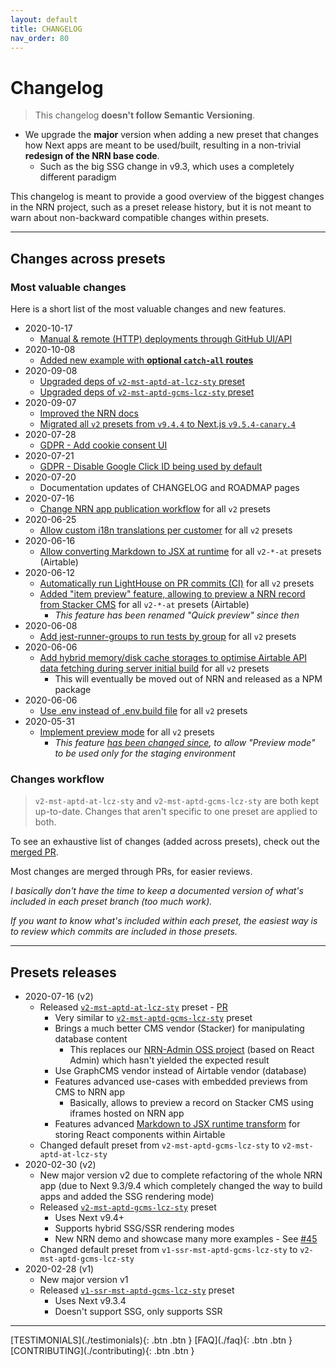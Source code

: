 ```yaml
---
layout: default
title: CHANGELOG
nav_order: 80
---
```


Changelog
===

> This changelog **doesn't follow Semantic Versioning**.

- We upgrade the **major** version when adding a new preset that changes how Next apps are meant to be used/built, resulting in a non-trivial **redesign of the NRN base code**.
  - Such as the big SSG change in v9.3, which uses a completely different paradigm

This changelog is meant to provide a good overview of the biggest changes in the NRN project, such as a preset release history, but it is not meant to warn about non-backward compatible changes within presets.

---

## Changes across presets

### Most valuable changes

Here is a short list of the most valuable changes and new features.

- 2020-10-17
    - [Manual & remote (HTTP) deployments through GitHub UI/API](https://github.com/UnlyEd/next-right-now/pull/147)
- 2020-10-08
    - [Added new example with **optional `catch-all` routes**](https://github.com/UnlyEd/next-right-now/pull/162)
- 2020-09-08
    - [Upgraded deps of `v2-mst-aptd-at-lcz-sty` preset](https://github.com/UnlyEd/next-right-now/pull/163)
    - [Upgraded deps of `v2-mst-aptd-gcms-lcz-sty` preset](https://github.com/UnlyEd/next-right-now/pull/165)
- 2020-09-07
    - [Improved the NRN docs](https://github.com/UnlyEd/next-right-now/pull/160)
    - [Migrated all `v2` presets from `v9.4.4` to Next.js `v9.5.4-canary.4`](https://github.com/UnlyEd/next-right-now/pull/161)
- 2020-07-28
    - [GDPR - Add cookie consent UI](https://github.com/UnlyEd/next-right-now/pull/140)
- 2020-07-21
    - [GDPR - Disable Google Click ID being used by default](https://github.com/UnlyEd/next-right-now/pull/138)
- 2020-07-20
    - Documentation updates of CHANGELOG and ROADMAP pages
- 2020-07-16
    - [Change NRN app publication workflow](https://github.com/UnlyEd/next-right-now/pull/129) for all `v2` presets
- 2020-06-25
    - [Allow custom i18n translations per customer](https://github.com/UnlyEd/next-right-now/pull/118) for all `v2` presets
- 2020-06-16
    - [Allow converting Markdown to JSX at runtime](https://github.com/UnlyEd/next-right-now/pull/113) for all `v2-*-at` presets (Airtable)
- 2020-06-12
    - [Automatically run LightHouse on PR commits (CI)](https://github.com/UnlyEd/next-right-now/pull/103) for all `v2` presets
    - [Added "item preview" feature, allowing to preview a NRN record from Stacker CMS](https://github.com/UnlyEd/next-right-now/pull/105) for all `v2-*-at` presets (Airtable)
        - _This feature has been renamed "Quick preview" since then_
- 2020-06-08
    - [Add jest-runner-groups to run tests by group](https://github.com/UnlyEd/next-right-now/pull/91) for all `v2` presets
- 2020-06-06
    - [Add hybrid memory/disk cache storages to optimise Airtable API data fetching during server initial build](https://github.com/UnlyEd/next-right-now/pull/92) for all `v2` presets
        - This will eventually be moved out of NRN and released as a NPM package
- 2020-06-06
    - [Use .env instead of .env.build file](https://github.com/UnlyEd/next-right-now/pull/77) for all `v2` presets
- 2020-05-31
    - [Implement preview mode](https://github.com/UnlyEd/next-right-now/pull/70) for all `v2` presets
        - _This feature [has been changed since](https://github.com/UnlyEd/next-right-now/pull/129), to allow "Preview mode" to be used only for the staging environment_


### Changes workflow

> `v2-mst-aptd-at-lcz-sty` and `v2-mst-aptd-gcms-lcz-sty` are both kept up-to-date. Changes that aren't specific to one preset are applied to both.

To see an exhaustive list of changes (added across presets), check out the [merged PR](https://github.com/UnlyEd/next-right-now/pulls?q=is%3Apr+sort%3Aupdated-desc+is%3Amerged).

Most changes are merged through PRs, for easier reviews.

*I basically don't have the time to keep a documented version of what's included in each preset branch (too much work).*

*If you want to know what's included within each preset, the easiest way is to review which commits are included in those presets.*

---

## Presets releases

- 2020-07-16 (v2)
    - Released [`v2-mst-aptd-at-lcz-sty`](https://github.com/UnlyEd/next-right-now/tree/v2-mst-aptd-at-lcz-sty) preset - [PR](https://github.com/UnlyEd/next-right-now/pull/131)
        - Very similar to [`v2-mst-aptd-gcms-lcz-sty`](https://github.com/UnlyEd/next-right-now/tree/v2-mst-aptd-gcms-lcz-sty) preset
        - Brings a much better CMS vendor (Stacker) for manipulating database content
            - This replaces our [NRN-Admin OSS project](https://github.com/UnlyEd/next-right-now-admin) (based on React Admin) which hasn't yielded the expected result
        - Use GraphCMS vendor instead of Airtable vendor (database)
        - Features advanced use-cases with embedded previews from CMS to NRN app
            - Basically, allows to preview a record on Stacker CMS using iframes hosted on NRN app
        - Features advanced [Markdown to JSX runtime transform](https://github.com/UnlyEd/next-right-now/discussions/99) for storing React components within Airtable
    - Changed default preset from `v2-mst-aptd-gcms-lcz-sty` to `v2-mst-aptd-at-lcz-sty`
- 2020-02-30 (v2)
    - New major version v2 due to complete refactoring of the whole NRN app (due to Next 9.3/9.4 which completely changed the way to build apps and added the SSG rendering mode)
    - Released [`v2-mst-aptd-gcms-lcz-sty`](https://github.com/UnlyEd/next-right-now/tree/v2-mst-aptd-gcms-lcz-sty) preset
        - Uses Next v9.4+
        - Supports hybrid SSG/SSR rendering modes
        - New NRN demo and showcase many more examples - See [#45](https://github.com/UnlyEd/next-right-now/issues/45)
    - Changed default preset from `v1-ssr-mst-aptd-gcms-lcz-sty` to `v2-mst-aptd-gcms-lcz-sty`
- 2020-02-28 (v1)
    - New major version v1
    - Released [`v1-ssr-mst-aptd-gcms-lcz-sty`](https://github.com/UnlyEd/next-right-now/tree/v1-ssr-mst-aptd-gcms-lcz-sty) preset
        - Uses Next v9.3.4
        - Doesn't support SSG, only supports SSR

---

<div class="pagination-section space-even">
    <span class="fs-4" markdown="1">
    [TESTIMONIALS](./testimonials){: .btn .btn }
    </span>
    <span class="fs-4" markdown="1">
    [FAQ](./faq){: .btn .btn }
    </span>
    <span class="fs-4" markdown="1">
    [CONTRIBUTING](./contributing){: .btn .btn }
    </span>
</div>
